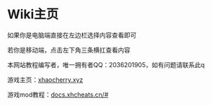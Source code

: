 # Wiki主页

如果你是电脑端直接在左边栏选择内容查看即可

若你是移动端，点击左下角三条横扛查看内容

本网站教程编写者，唯一拥有者QQ：2036201905，如有问题请联系此q

游戏主页：[xhaocherry.xyz](https://xhaocherry.xyz/)

游戏mod教程：[docs.xhcheats.cn/#](https://docs.xhcheats.cn/#)



